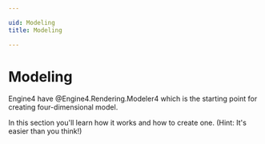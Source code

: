 ```yaml
---

uid: Modeling
title: Modeling

---
```

# Modeling

Engine4 have @Engine4.Rendering.Modeler4 which is the starting point for creating four-dimensional model.

In this section you'll learn how it works and how to create one. (Hint: It's easier than you think!)
